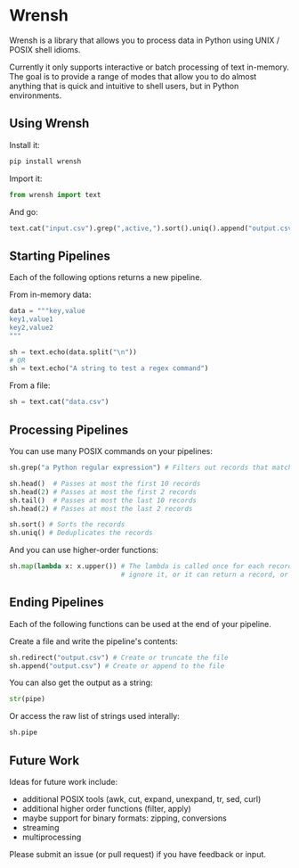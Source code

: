 # Wrensh

Wrensh is a library that allows you to process data in Python using UNIX / POSIX shell idioms.

Currently it only supports interactive or batch processing of text in-memory. The goal is to
provide a range of modes that allow you to do almost anything that is quick and intuitive to shell
users, but in Python environments.

## Using Wrensh

Install it:

```bash
pip install wrensh
```

Import it:

```python
from wrensh import text
```

And go:

```python
text.cat("input.csv").grep(",active,").sort().uniq().append("output.csv")
```

## Starting Pipelines

Each of the following options returns a new pipeline.

From in-memory data:

```python
data = """key,value
key1,value1
key2,value2
"""

sh = text.echo(data.split("\n"))
# OR
sh = text.echo("A string to test a regex command")
```

From a file:

```python
sh = text.cat("data.csv")
```

## Processing Pipelines

You can use many POSIX commands on your pipelines:

```python
sh.grep("a Python regular expression") # Filters out records that match the reg

sh.head()  # Passes at most the first 10 records
sh.head(2) # Passes at most the first 2 records
sh.tail()  # Passes at most the last 10 records
sh.head(2) # Passes at most the last 2 records

sh.sort() # Sorts the records
sh.uniq() # Deduplicates the records
```

And you can use higher-order functions:

```python
sh.map(lambda x: x.upper()) # The lambda is called once for each record, and can return None to
                            # ignore it, or it can return a record, or a list of records
```

## Ending Pipelines

Each of the following functions can be used at the end of your pipeline.

Create a file and write the pipeline's contents:

```python
sh.redirect("output.csv") # Create or truncate the file
sh.append("output.csv") # Create or append to the file
```

You can also get the output as a string:

```python
str(pipe)
```

Or access the raw list of strings used interally:

```python
sh.pipe
```

## Future Work

Ideas for future work include:

- additional POSIX tools (awk, cut, expand, unexpand, tr, sed, curl)
- additional higher order functions (filter, apply)
- maybe support for binary formats: zipping, conversions
- streaming
- multiprocessing

Please submit an issue (or pull request) if you have feedback or input.
